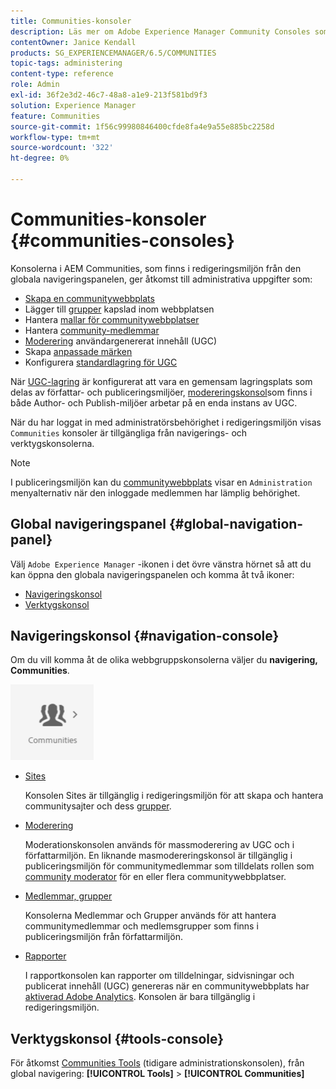 ```yaml
---
title: Communities-konsoler
description: Läs mer om Adobe Experience Manager Community Consoles som är tillgängliga i redigeringsmiljön från den globala navigeringspanelen.
contentOwner: Janice Kendall
products: SG_EXPERIENCEMANAGER/6.5/COMMUNITIES
topic-tags: administering
content-type: reference
role: Admin
exl-id: 36f2e3d2-46c7-48a8-a1e9-213f581bd9f3
solution: Experience Manager
feature: Communities
source-git-commit: 1f56c99980846400cfde8fa4e9a55e885bc2258d
workflow-type: tm+mt
source-wordcount: '322'
ht-degree: 0%

---
```


# Communities-konsoler {#communities-consoles}

Konsolerna i AEM Communities, som finns i redigeringsmiljön från den globala navigeringspanelen, ger åtkomst till administrativa uppgifter som:

* [Skapa en communitywebbplats](sites-console.md)
* Lägger till [grupper](groups.md) kapslad inom webbplatsen
* Hantera [mallar för communitywebbplatser](sites.md)
* Hantera [community-medlemmar](members.md)
* [Moderering](moderate-ugc.md) användargenererat innehåll (UGC)
* Skapa [anpassade märken](badges.md)
* Konfigurera [standardlagring för UGC](srp-config.md)

När [UGC-lagring](working-with-srp.md) är konfigurerat att vara en gemensam lagringsplats som delas av författar- och publiceringsmiljöer, [modereringskonsol](moderation.md)som finns i både Author- och Publish-miljöer arbetar på en enda instans av UGC.

När du har loggat in med administratörsbehörighet i redigeringsmiljön visas `Communities` konsoler är tillgängliga från navigerings- och verktygskonsolerna.

>[!NOTE]
>
>I publiceringsmiljön kan du [communitywebbplats](sites-console.md) visar en `Administration` menyalternativ när den inloggade medlemmen har lämplig behörighet.

## Global navigeringspanel {#global-navigation-panel}

Välj `Adobe Experience Manager` -ikonen i det övre vänstra hörnet så att du kan öppna den globala navigeringspanelen och komma åt två ikoner:

* [Navigeringskonsol](#navigation-console)
* [Verktygskonsol](tools.md)

## Navigeringskonsol {#navigation-console}

Om du vill komma åt de olika webbgruppskonsolerna väljer du **navigering, Communities**.

![communities](assets/communities.png)

* [Sites](sites-console.md)

  Konsolen Sites är tillgänglig i redigeringsmiljön för att skapa och hantera communitysajter och dess [grupper](groups.md).

* [Moderering](moderation.md)

  Moderationskonsolen används för massmoderering av UGC och i författarmiljön. En liknande masmodereringskonsol är tillgänglig i publiceringsmiljön för communitymedlemmar som tilldelats rollen som [community moderator](users.md#publishenvironmentusersandgroups) för en eller flera communitywebbplatser.

* [Medlemmar, grupper](members.md)

  Konsolerna Medlemmar och Grupper används för att hantera communitymedlemmar och medlemsgrupper som finns i publiceringsmiljön från författarmiljön.

* [Rapporter](reports.md)

  I rapportkonsolen kan rapporter om tilldelningar, sidvisningar och publicerat innehåll (UGC) genereras när en communitywebbplats har [aktiverad Adobe Analytics](sites-console.md#analytics). Konsolen är bara tillgänglig i redigeringsmiljön.

## Verktygskonsol {#tools-console}

För åtkomst [Communities Tools](tools.md) (tidigare administrationskonsolen), från global navigering: **[!UICONTROL Tools]** > **[!UICONTROL Communities]**

